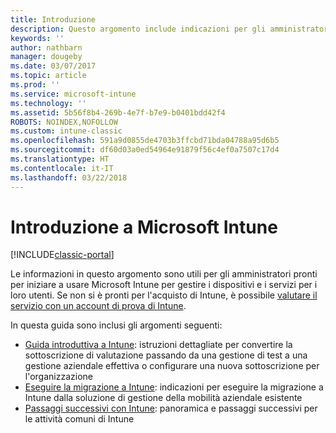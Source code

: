 ```yaml
---
title: Introduzione
description: Questo argomento include indicazioni per gli amministratori pronti per la distribuzione di Microsoft Intune nell'ambiente di produzione dell'organizzazione che gestiscono.
keywords: ''
author: nathbarn
manager: dougeby
ms.date: 03/07/2017
ms.topic: article
ms.prod: ''
ms.service: microsoft-intune
ms.technology: ''
ms.assetid: 5b56f8b4-269b-4e7f-b7e9-b0401bdd42f4
ROBOTS: NOINDEX,NOFOLLOW
ms.custom: intune-classic
ms.openlocfilehash: 591a9d0855de4703b3ffcbd71bda04788a95d6b5
ms.sourcegitcommit: df60d03a0ed54964e91879f56c4ef0a7507c17d4
ms.translationtype: HT
ms.contentlocale: it-IT
ms.lasthandoff: 03/22/2018
---
```

# <a name="get-started-with-microsoft-intune"></a>Introduzione a Microsoft Intune

[!INCLUDE[classic-portal](../includes/classic-portal.md)]

Le informazioni in questo argomento sono utili per gli amministratori pronti per iniziare a usare Microsoft Intune per gestire i dispositivi e i servizi per i loro utenti. Se non si è pronti per l'acquisto di Intune, è possibile [valutare il servizio con un account di prova di Intune](/intune-classic/understand-explore/mobile-device-management-trial-guide-microsoft-intune).

In questa guida sono inclusi gli argomenti seguenti:
- [Guida introduttiva a Intune](/intune/setup-steps): istruzioni dettagliate per convertire la sottoscrizione di valutazione passando da una gestione di test a una gestione aziendale effettiva o configurare una nuova sottoscrizione per l'organizzazione
- [Eseguire la migrazione a Intune](/intune/migration-guide): indicazioni per eseguire la migrazione a Intune dalla soluzione di gestione della mobilità aziendale esistente
- [Passaggi successivi con Intune](prevent-company-data-leaks-from-Office-365-mobile-apps.md): panoramica e passaggi successivi per le attività comuni di Intune
